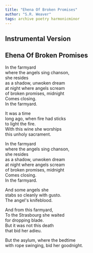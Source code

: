 ```yaml
---
title: "Ehena Of Broken Promises"
author: "S.R. Weaver"
tags: archive poetry harmonicminor
---
```

## Instrumental Version

## Ehena Of Broken Promises
In the farmyard<br />
where the angels sing chanson,<br />
she resides<br />
as a shadow, unwoken dream<br />
at night where angels scream<br />
of broken promises, midnight<br />
    Comes closing.<br />
In the farmyard.

It was a time<br />
long ago, when fire had sticks<br />
to light the fire.<br />
With this wine she worships<br />
this unholy sacrament.

In the farmyard<br />
where the angels sing chanson,<br />
she resides<br />
as a shadow, unwoken dream<br />
at night where angels scream<br />
of broken promises, midnight<br />
    Comes closing.<br />
In the farmyard.

And some angels she<br />
stabs so cleanly with gusto.<br />
The angel's knifeblood.

And from this farmyard,<br />
To the Strasbourg she waited<br />
for dropping blade.<br />
But it was not this death<br />
that bid her adieu.

But the asylum, where the bedtime<br />
with rope swinging, bid her goodnight.
